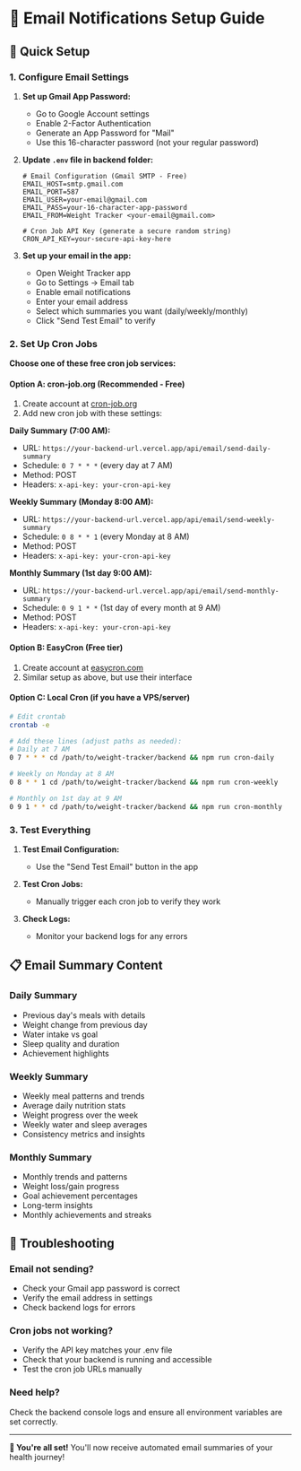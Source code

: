 # 📧 Email Notifications Setup Guide

## 🚀 Quick Setup

### 1. Configure Email Settings

1. **Set up Gmail App Password:**
   - Go to Google Account settings
   - Enable 2-Factor Authentication
   - Generate an App Password for "Mail"
   - Use this 16-character password (not your regular password)

2. **Update `.env` file in backend folder:**
   ```env
   # Email Configuration (Gmail SMTP - Free)
   EMAIL_HOST=smtp.gmail.com
   EMAIL_PORT=587
   EMAIL_USER=your-email@gmail.com
   EMAIL_PASS=your-16-character-app-password
   EMAIL_FROM=Weight Tracker <your-email@gmail.com>

   # Cron Job API Key (generate a secure random string)
   CRON_API_KEY=your-secure-api-key-here
   ```

3. **Set up your email in the app:**
   - Open Weight Tracker app
   - Go to Settings → Email tab
   - Enable email notifications
   - Enter your email address
   - Select which summaries you want (daily/weekly/monthly)
   - Click "Send Test Email" to verify

### 2. Set Up Cron Jobs

**Choose one of these free cron job services:**

#### Option A: cron-job.org (Recommended - Free)
1. Create account at [cron-job.org](https://cron-job.org)
2. Add new cron job with these settings:

**Daily Summary (7:00 AM):**
- URL: `https://your-backend-url.vercel.app/api/email/send-daily-summary`
- Schedule: `0 7 * * *` (every day at 7 AM)
- Method: POST
- Headers: `x-api-key: your-cron-api-key`

**Weekly Summary (Monday 8:00 AM):**
- URL: `https://your-backend-url.vercel.app/api/email/send-weekly-summary`
- Schedule: `0 8 * * 1` (every Monday at 8 AM)
- Method: POST
- Headers: `x-api-key: your-cron-api-key`

**Monthly Summary (1st day 9:00 AM):**
- URL: `https://your-backend-url.vercel.app/api/email/send-monthly-summary`
- Schedule: `0 9 1 * *` (1st day of every month at 9 AM)
- Method: POST
- Headers: `x-api-key: your-cron-api-key`

#### Option B: EasyCron (Free tier)
1. Create account at [easycron.com](https://www.easycron.com)
2. Similar setup as above, but use their interface

#### Option C: Local Cron (if you have a VPS/server)
```bash
# Edit crontab
crontab -e

# Add these lines (adjust paths as needed):
# Daily at 7 AM
0 7 * * * cd /path/to/weight-tracker/backend && npm run cron-daily

# Weekly on Monday at 8 AM
0 8 * * 1 cd /path/to/weight-tracker/backend && npm run cron-weekly

# Monthly on 1st day at 9 AM
0 9 1 * * cd /path/to/weight-tracker/backend && npm run cron-monthly
```

### 3. Test Everything

1. **Test Email Configuration:**
   - Use the "Send Test Email" button in the app

2. **Test Cron Jobs:**
   - Manually trigger each cron job to verify they work

3. **Check Logs:**
   - Monitor your backend logs for any errors

## 📋 Email Summary Content

### Daily Summary
- Previous day's meals with details
- Weight change from previous day
- Water intake vs goal
- Sleep quality and duration
- Achievement highlights

### Weekly Summary
- Weekly meal patterns and trends
- Average daily nutrition stats
- Weight progress over the week
- Weekly water and sleep averages
- Consistency metrics and insights

### Monthly Summary
- Monthly trends and patterns
- Weight loss/gain progress
- Goal achievement percentages
- Long-term insights
- Monthly achievements and streaks

## 🔧 Troubleshooting

### Email not sending?
- Check your Gmail app password is correct
- Verify the email address in settings
- Check backend logs for errors

### Cron jobs not working?
- Verify the API key matches your .env file
- Check that your backend is running and accessible
- Test the cron job URLs manually

### Need help?
Check the backend console logs and ensure all environment variables are set correctly.

---

**🎉 You're all set!** You'll now receive automated email summaries of your health journey!
